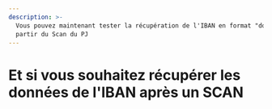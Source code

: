 ```yaml
---
description: >-
  Vous pouvez maintenant tester la récupération de l'IBAN en format "données" à
  partir du Scan du PJ
---
```


# Et si vous souhaitez récupérer les données de l'IBAN après un SCAN

<figure><img src="../.gitbook/assets/Capture d’écran 2025-07-18 à 15.29.43.png" alt=""><figcaption></figcaption></figure>

<figure><img src="../.gitbook/assets/Capture d’écran 2025-07-18 à 15.33.28.png" alt=""><figcaption></figcaption></figure>
